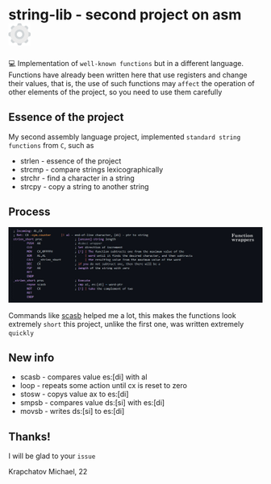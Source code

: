 # string-lib - second project on asm ![settings](https://raw.githubusercontent.com/Mchl-krpch/string-lib/dc90e869b218684f7e81aacee008b82f5a2c4a51/visual/settings-svgrepo-com.svg)

💻 Implementation of `well-known functions` but in a different language. Functions have already been written here that use registers and change their values, that is, the use of such functions may `affect` the operation of other elements of the project, so you need to use them carefully

## Essence of the project

My second assembly language project, implemented `standard string functions` from `C`, such as
* strlen - essence of the project
* strcmp - compare strings lexicographically
* strchr - find a character in a string
* strcpy - copy a string to another string

## Process

![img](https://raw.githubusercontent.com/Mchl-krpch/string-lib/main/visual/wrapper-poster.jpg)

Commands like [scasb](http://www.club155.ru/x86cmd/SCASB) helped me a lot, this makes the functions look extremely `short` this project, unlike the first one, was written extremely `quickly`

## New info
* scasb - compares value es:[di] with al
* loop  - repeats some action until cx is reset to zero
* stosw - copys    value ax to es:[di]
* smpsb - compares value ds:[si] with es:[di]
* movsb - writes   ds:[si] to es:[di]

## Thanks!
I will be glad to your `issue`

Krapchatov Michael, 22


